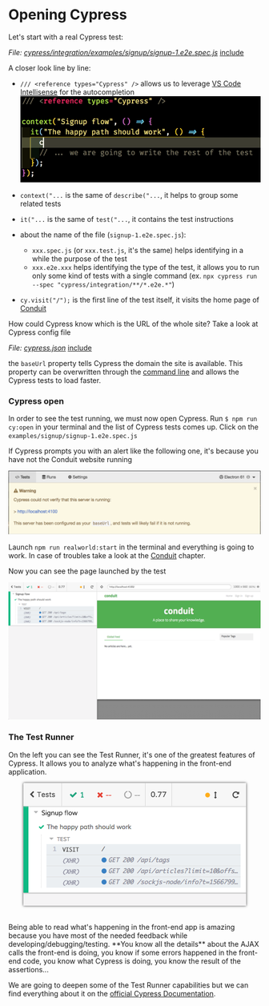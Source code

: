 # Opening Cypress

Let's start with a real Cypress test:

<i>File: <a href="../cypress/integration/examples/signup/signup-1.e2e.spec.js" target="_blank">cypress/integration/examples/signup/signup-1.e2e.spec.js</a></i>
[include](../cypress/integration/examples/signup/signup-1.e2e.spec.js)

A closer look line by line:

- `/// <reference types="Cypress" />` allows us to leverage [VS Code Intellisense](https://code.visualstudio.com/docs/editor/intellisense) for the autocompletion
  <img src="../assets/gifs/reference-types-cypress.gif" alt="VSCode Intellisense"/>

- `context("...` is the same of `describe("...`, it helps to group some related tests

- `it("...` is the same of `test("...`, it contains the test instructions

- about the name of the file (`signup-1.e2e.spec.js`):

  - `xxx.spec.js` (or `xxx.test.js`, it's the same) helps identifying in a while the purpose of the test
  - `xxx.e2e.xxx` helps identifying the type of the test, it allows you to run only some kind of tests with a single command (ex. `npx cypress run --spec "cypress/integration/**/*.e2e.*"`)

- `cy.visit("/");` is the first line of the test itself, it visits the home page of [Conduit](the-realworld-project.md)

How could Cypress know which is the URL of the whole site? Take a look at Cypress config file

<i>File: <a href="../cypress.json" target="_blank">cypress.json</a></i>
[include](../cypress.json)

the `baseUrl` property tells Cypress the domain the site is available. This property can be overwritten through the [command line](https://docs.cypress.io/guides/references/configuration.html#Command-Line) and allows the Cypress tests to load faster.

### Cypress open

In order to see the test running, we must now open Cypress. Run `$ npm run cy:open` in your terminal and the list of Cypress tests comes up. Click on the `examples/signup/signup-1.e2e.spec.js`

If Cypress prompts you with an alert like the following one, it's because you have not the Conduit website running

<!-- TODO: take a look at the image below that does not work -->

<img src="../assets/images/cypress-no-working-website.png" alt="Cypress tells that the website is not running"/>

Launch `npm run realworld:start` in the terminal and everything is going to work. In case of troubles take a look at the [Conduit](the-realworld-project.md) chapter.

Now you can see the page launched by the test



<img src="../assets/images/cypress-signup-conduit.png" alt="Cypress Conduit" class="img-border"/>

### The Test Runner

On the left you can see the Test Runner, it's one of the greatest features of Cypress. It allows you to analyze what's happening in the front-end application.

<div>
  <img src="../assets/images/test-runner.png" alt="The Test Runner" style="box-shadow: 0px 0px 5px 0px rgba(0,0,0,0.75); display: block; margin-left: auto; margin-right: auto;"/>
</div>
<br /><br />
Being able to read what's happening in the front-end app is amazing because you have most of the needed feedback while developing/debugging/testing. **You know all the details** about the AJAX calls the front-end is doing, you know if some errors happened in the front-end code, you know what Cypress is doing, you know the result of the assertions...

We are going to deepen some of the Test Runner capabilities but we can find everything about it on the [official Cypress Documentation](https://docs.cypress.io/guides/core-concepts/test-runner.html#Running-Experiments).
